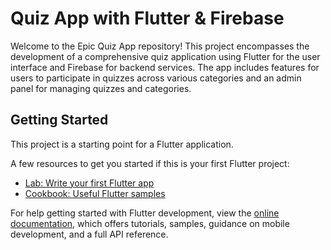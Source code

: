 # Quiz App with Flutter & Firebase

Welcome to the Epic Quiz App repository! This project encompasses the development of a comprehensive quiz application using Flutter for the user interface and Firebase for backend services. The app includes features for users to participate in quizzes across various categories and an admin panel for managing quizzes and categories.

## Getting Started

This project is a starting point for a Flutter application.

A few resources to get you started if this is your first Flutter project:

- [Lab: Write your first Flutter app](https://docs.flutter.dev/get-started/codelab)
- [Cookbook: Useful Flutter samples](https://docs.flutter.dev/cookbook)

For help getting started with Flutter development, view the
[online documentation](https://docs.flutter.dev/), which offers tutorials,
samples, guidance on mobile development, and a full API reference.
